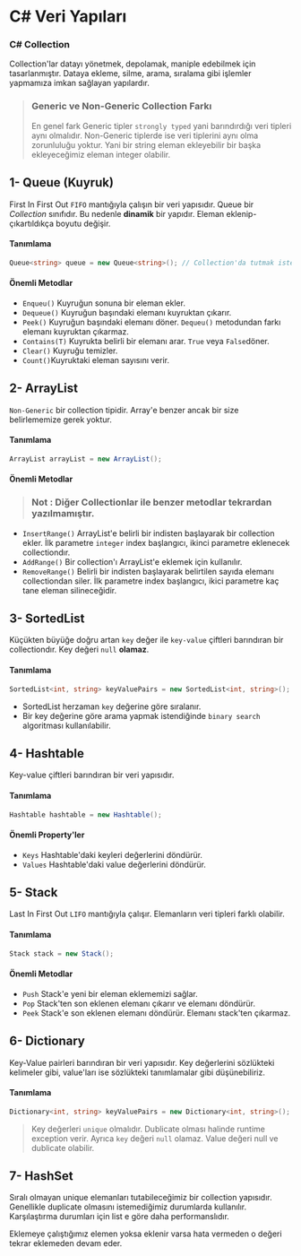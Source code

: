 # C# Veri Yapıları
### C# Collection
Collection'lar datayı yönetmek, depolamak, maniple edebilmek için tasarlanmıştır. Dataya ekleme, silme, arama, sıralama gibi işlemler yapmamıza imkan sağlayan yapılardır.   

> ### Generic ve Non-Generic Collection Farkı
> En genel fark Generic tipler `strongly typed` yani barındırdığı veri tipleri aynı olmalıdır. Non-Generic tiplerde ise veri tiplerini aynı olma zorunluluğu yoktur. Yani bir string eleman ekleyebilir bir başka ekleyeceğimiz eleman integer olabilir. 

## 1- Queue (Kuyruk)

First In First Out `FIFO` mantığıyla çalışın bir veri yapısıdır. Queue bir *Collection* sınıfıdır. Bu nedenle **dinamik** bir yapıdır. Eleman eklenip-çıkartıldıkça boyutu değişir.

#### Tanımlama
```csharp
Queue<string> queue = new Queue<string>(); // Collection'da tutmak istediğimiz tipi verebiliriz.
```

#### Önemli Metodlar

- `Enqueu()` Kuyruğun sonuna bir eleman ekler.
- `Dequeue()` Kuyruğun başındaki elemanı kuyruktan çıkarır.
- `Peek()` Kuyruğun başındaki elemanı döner. `Dequeu()` metodundan farkı elemanı kuyruktan çıkarmaz.
- `Contains(T)` Kuyrukta belirli bir elemanı arar. `True` veya `False`döner.
- `Clear()` Kuyruğu temizler.
- `Count()`Kuyruktaki eleman sayısını verir.

## 2- ArrayList
`Non-Generic` bir collection tipidir. Array'e benzer ancak bir size belirlememize gerek yoktur. 
#### Tanımlama
```csharp
ArrayList arrayList = new ArrayList();
```
#### Önemli Metodlar
> ### Not : Diğer Collectionlar ile benzer metodlar tekrardan yazılmamıştır.

- `InsertRange()` ArrayList'e belirli bir indisten başlayarak bir collection ekler. İlk parametre `integer` index başlangıcı, ikinci parametre eklenecek collectiondır.
- `AddRange()` Bir collection'ı ArrayList'e eklemek için kullanılır.
- `RemoveRange()` Belirli bir indisten başlayarak belirtilen sayıda elemanı collectiondan siler. İlk parametre index başlangıcı, ikici parametre kaç tane eleman silineceğidir.

## 3- SortedList
Küçükten büyüğe doğru artan `key` değer ile `key-value` çiftleri barındıran bir collectiondır. Key değeri `null` **olamaz**.
#### Tanımlama
```csharp
SortedList<int, string> keyValuePairs = new SortedList<int, string>();
```
- SortedList herzaman `key` değerine göre sıralanır. 
- Bir key değerine göre arama yapmak istendiğinde `binary search` algoritması kullanılabilir.

## 4- Hashtable
Key-value çiftleri barındıran bir veri yapısıdır. 
#### Tanımlama
```csharp
Hashtable hashtable = new Hashtable();
```
#### Önemli Property'ler
- `Keys` Hashtable'daki keyleri değerlerini döndürür.
- `Values` Hashtable'daki value değerlerini döndürür.

## 5- Stack
Last In First Out `LIFO` mantığıyla çalışır. Elemanların veri tipleri farklı olabilir.
#### Tanımlama
```csharp
Stack stack = new Stack();
```
#### Önemli Metodlar
- `Push` Stack'e yeni bir eleman eklememizi sağlar.
- `Pop` Stack'ten son eklenen elemanı çıkarır ve elemanı döndürür.
- `Peek` Stack'e son eklenen elemanı döndürür. Elemanı stack'ten çıkarmaz.
## 6- Dictionary
Key-Value pairleri barındıran bir veri yapısıdır. Key değerlerini sözlükteki kelimeler gibi, value'ları ise sözlükteki tanımlamalar gibi düşünebiliriz. 
#### Tanımlama
```csharp
Dictionary<int, string> keyValuePairs = new Dictionary<int, string>();
```
> Key değerleri `unique` olmalıdır. Dublicate olması halinde runtime exception verir. Ayrıca `key` değeri `null` olamaz. Value değeri null ve dublicate olabilir. 

## 7- HashSet
Sıralı olmayan unique elemanları tutabileceğimiz bir collection yapısıdır. Genellikle duplicate olmasını istemediğimiz durumlarda kullanılır. Karşılaştırma durumları için list e göre daha performanslıdır. 

Eklemeye çalıştığımız elemen yoksa eklenir varsa hata vermeden o değeri tekrar eklemeden devam eder.
